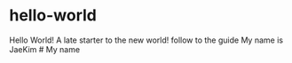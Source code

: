 # hello-world
Hello World!
A late starter to the new world!
follow to the guide
My name is JaeKim         # My name
